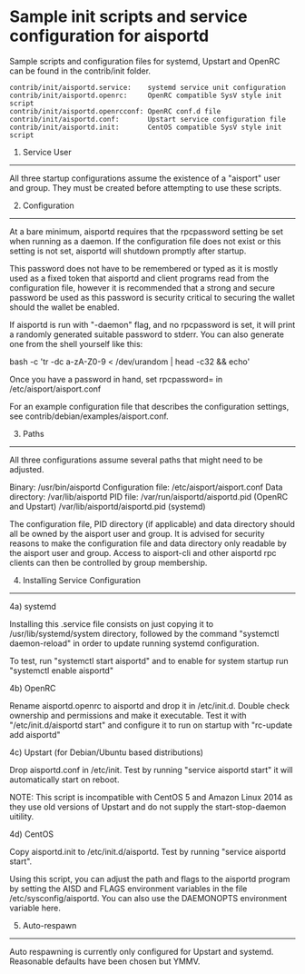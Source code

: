 Sample init scripts and service configuration for aisportd
==========================================================

Sample scripts and configuration files for systemd, Upstart and OpenRC
can be found in the contrib/init folder.

    contrib/init/aisportd.service:    systemd service unit configuration
    contrib/init/aisportd.openrc:     OpenRC compatible SysV style init script
    contrib/init/aisportd.openrcconf: OpenRC conf.d file
    contrib/init/aisportd.conf:       Upstart service configuration file
    contrib/init/aisportd.init:       CentOS compatible SysV style init script

1. Service User
---------------------------------

All three startup configurations assume the existence of a "aisport" user
and group.  They must be created before attempting to use these scripts.

2. Configuration
---------------------------------

At a bare minimum, aisportd requires that the rpcpassword setting be set
when running as a daemon.  If the configuration file does not exist or this
setting is not set, aisportd will shutdown promptly after startup.

This password does not have to be remembered or typed as it is mostly used
as a fixed token that aisportd and client programs read from the configuration
file, however it is recommended that a strong and secure password be used
as this password is security critical to securing the wallet should the
wallet be enabled.

If aisportd is run with "-daemon" flag, and no rpcpassword is set, it will
print a randomly generated suitable password to stderr.  You can also
generate one from the shell yourself like this:

bash -c 'tr -dc a-zA-Z0-9 < /dev/urandom | head -c32 && echo'

Once you have a password in hand, set rpcpassword= in /etc/aisport/aisport.conf

For an example configuration file that describes the configuration settings,
see contrib/debian/examples/aisport.conf.

3. Paths
---------------------------------

All three configurations assume several paths that might need to be adjusted.

Binary:              /usr/bin/aisportd
Configuration file:  /etc/aisport/aisport.conf
Data directory:      /var/lib/aisportd
PID file:            /var/run/aisportd/aisportd.pid (OpenRC and Upstart)
                     /var/lib/aisportd/aisportd.pid (systemd)

The configuration file, PID directory (if applicable) and data directory
should all be owned by the aisport user and group.  It is advised for security
reasons to make the configuration file and data directory only readable by the
aisport user and group.  Access to aisport-cli and other aisportd rpc clients
can then be controlled by group membership.

4. Installing Service Configuration
-----------------------------------

4a) systemd

Installing this .service file consists on just copying it to
/usr/lib/systemd/system directory, followed by the command
"systemctl daemon-reload" in order to update running systemd configuration.

To test, run "systemctl start aisportd" and to enable for system startup run
"systemctl enable aisportd"

4b) OpenRC

Rename aisportd.openrc to aisportd and drop it in /etc/init.d.  Double
check ownership and permissions and make it executable.  Test it with
"/etc/init.d/aisportd start" and configure it to run on startup with
"rc-update add aisportd"

4c) Upstart (for Debian/Ubuntu based distributions)

Drop aisportd.conf in /etc/init.  Test by running "service aisportd start"
it will automatically start on reboot.

NOTE: This script is incompatible with CentOS 5 and Amazon Linux 2014 as they
use old versions of Upstart and do not supply the start-stop-daemon uitility.

4d) CentOS

Copy aisportd.init to /etc/init.d/aisportd. Test by running "service aisportd start".

Using this script, you can adjust the path and flags to the aisportd program by
setting the AISD and FLAGS environment variables in the file
/etc/sysconfig/aisportd. You can also use the DAEMONOPTS environment variable here.

5. Auto-respawn
-----------------------------------

Auto respawning is currently only configured for Upstart and systemd.
Reasonable defaults have been chosen but YMMV.
